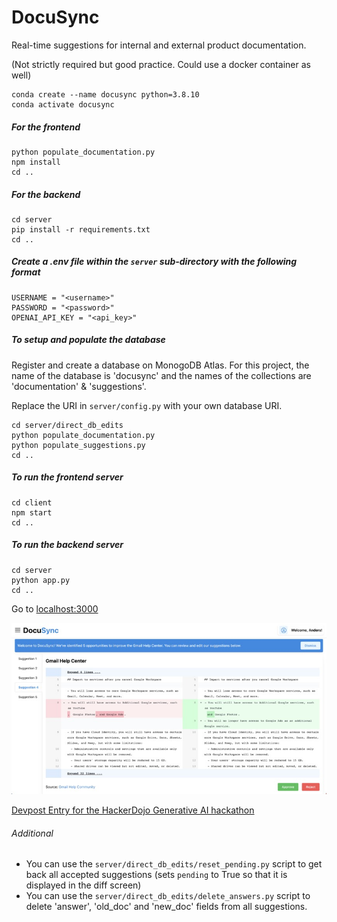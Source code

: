 # DocuSync
Real-time suggestions for internal and external product documentation.

(Not strictly required but good practice. Could use a docker container as well)
```
conda create --name docusync python=3.8.10
conda activate docusync
```

##### For the frontend
```
python populate_documentation.py
npm install
cd ..
```

##### For the backend
```
cd server
pip install -r requirements.txt
cd ..
```

##### Create a .env file within the `server` sub-directory with the following format
```
USERNAME = "<username>"
PASSWORD = "<password>"
OPENAI_API_KEY = "<api_key>"
```

##### To setup and populate the database

Register and create a database on MonogoDB Atlas. For this project, the name of the database is 'docusync' and the names of the collections are 'documentation' & 'suggestions'.

Replace the URI in `server/config.py` with your own database URI.

```
cd server/direct_db_edits
python populate_documentation.py
python populate_suggestions.py
cd ..
```

##### To run the frontend server
```
cd client
npm start
cd ..
```

##### To run the backend server
```
cd server
python app.py
cd ..
```

Go to [localhost:3000](http://localhost:3000/)

![DocuSync](/docusync.jpg)

[Devpost Entry for the HackerDojo Generative AI hackathon](https://devpost.com/software/docusync-w4c930)

###### Additional
- You can use the `server/direct_db_edits/reset_pending.py` script to get back all accepted suggestions (sets `pending` to True so that it is displayed in the diff screen)
- You can use the `server/direct_db_edits/delete_answers.py` script to delete 'answer', 'old_doc' and 'new_doc' fields from all suggestions.